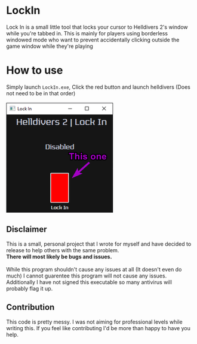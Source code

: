 # LockIn
Lock In is a small little tool that locks your cursor to Helldivers 2's window while you're tabbed in.
This is mainly for players using borderless windowed mode who want to prevent accidentally clicking outside the game window while they're playing

# How to use
Simply launch `LockIn.exe`, Click the red button and launch helldivers (Does not need to be in that order)<br><br>
<img src="Images/readme1.png"/>

## Disclaimer

This is a small, personal project that I wrote for myself and have decided to release to help others with the same problem.<br>
**There will most likely be bugs and issues.**<br><br>
While this program shouldn't cause any issues at all (It doesn't even do much) I cannot guarentee this program will not cause any issues.<br>
Additionally I have not signed this executable so many antivirus will probably flag it up.<br>

## Contribution
This code is pretty messy. I was not aiming for professional levels while writing this.
If you feel like contributing I'd be more than happy to have you help.
